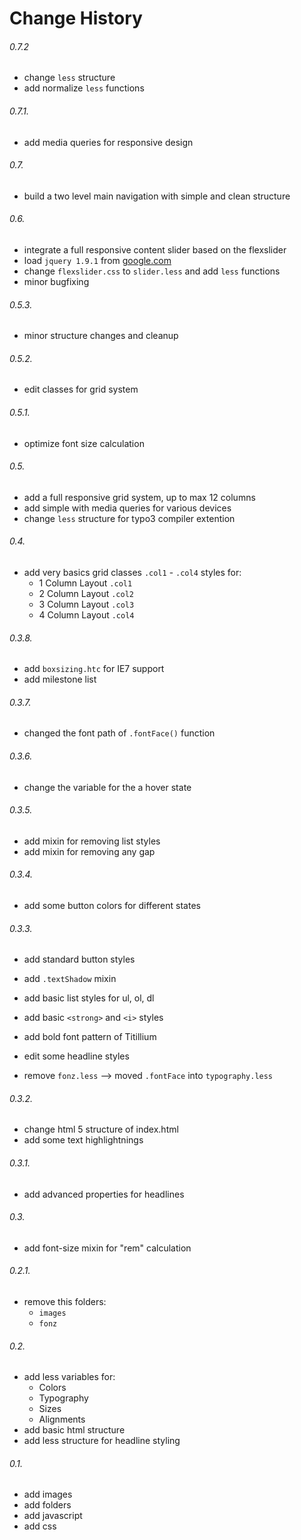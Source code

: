 # Change History

###### 0.7.2
* change `less` structure
* add normalize `less` functions

###### 0.7.1.
* add media queries for responsive design

###### 0.7.
* build a two level main navigation with simple and clean structure

###### 0.6.
* integrate a full responsive content slider based on the flexslider
* load `jquery 1.9.1` from [google.com](http://www.google.com)
* change `flexslider.css` to `slider.less` and add `less` functions
* minor bugfixing

###### 0.5.3.
* minor structure changes and cleanup

###### 0.5.2.
* edit classes for grid system


###### 0.5.1.

* optimize font size calculation

###### 0.5.

* add a full responsive grid system, up to max 12 columns
* add simple with media queries for various devices
* change `less` structure for typo3 compiler extention

###### 0.4.

* add very basics grid classes `.col1` - `.col4` styles for:
	* 1 Column Layout `.col1`
	* 2 Column Layout `.col2`
	* 3 Column Layout `.col3`
	* 4 Column Layout `.col4`

###### 0.3.8.

* add `boxsizing.htc` for IE7 support
* add milestone list

###### 0.3.7.

* changed the font path of `.fontFace()` function

###### 0.3.6.

* change the variable for the a hover state

###### 0.3.5.

* add mixin for removing list styles
* add mixin for removing any gap

###### 0.3.4.

* add some button colors for different states

###### 0.3.3.

* add standard button styles
* add `.textShadow` mixin
* add basic list styles for ul, ol, dl
* add basic `<strong>` and `<i>` styles
* add bold font pattern of Titillium

* edit some headline styles

* remove `fonz.less` --> moved `.fontFace` into `typography.less`

###### 0.3.2.

* change html 5 structure of index.html
* add some text highlightnings

###### 0.3.1.

* add advanced properties for headlines

###### 0.3.

* add font-size mixin for "rem" calculation


###### 0.2.1.

* remove this folders:
	* `images`
	* `fonz`
	  
	  
###### 0.2.

* add less variables for:
	* Colors
	* Typography
	* Sizes
	* Alignments
* add basic html structure
* add less structure for headline styling


###### 0.1.

* add images
* add folders
* add javascript
* add css
